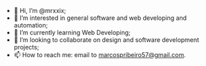 - 👋 Hi, I’m @mrxxix;
- 👀 I’m interested in general software and web developing and automation;
- 🌱 I’m currently learning Web Developing;
- 🎨 I’m looking to collaborate on design and software development projects;
- 📫 How to reach me: email to marcospribeiro57@gmail.com.
